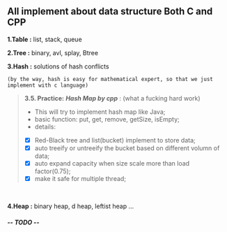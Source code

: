 ## All implement about data structure Both C and CPP

**1.Table :** list, stack, queue

**2.Tree :** binary, avl, splay, Btree

**3.Hash :** solutions of hash conflicts

    (by the way, hash is easy for mathematical expert, so that we just implement with c language)

> **3.5. Practice:**  ***Hash Map by cpp*** : (what a fucking hard work)
>
> - This will try to implement hash map like Java;
> - basic function: put, get, remove, getSize, isEmpty;
> - details:
>
> - [X] Red-Black tree and list(bucket) implement to store data;
> - [X] auto treeify or untreeify the bucket based on different volumn of data;
> - [X] auto expand capacity when size scale more than load factor(0.75);
> - [X] make it safe for multiple thread;

    

**4.Heap :**  binary heap, d heap, leftist heap ...

##### -- TODO --

